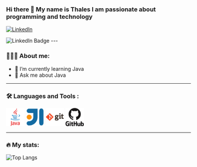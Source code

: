 ### Hi there 👋 My name is Thales I am passionate about programming and technology

[![LinkedIn](https://img.shields.io/badge/Linkedin-blue?style=flat-square&logo=linkedin&logoColor=white&link=https://www.linkedin.com/in/Thales32k/)](https://www.linkedin.com/in/Thales32k/)

<img src="https://camo.githubusercontent.com/a80d00f23720d0bc9f55481cfcd77ab79e141606829cf16ec43f8cacc7741e46/68747470733a2f2f696d672e736869656c64732e696f2f62616467652f4c696e6b6564496e2d3030373742353f7374796c653d666f722d7468652d6261646765266c6f676f3d6c696e6b6564696e266c6f676f436f6c6f723d7768697465" alt="LinkedIn Badge" data-canonical-src="https://img.shields.io/badge/LinkedIn-0077B5?style=for-the-badge&amp;logo=linkedin&amp;logoColor=white" style="max-width: 100%;">
---

### 👨🏻‍💻 About me:

- 🌱 I’m currently learning Java
- 💬 Ask me about Java

---

### 🛠️ Languages and Tools :
<div>
  <img src="java-original-wordmark.svg" alt="Java" title="Java" alt="Java" width="50" height="50" style="max-width: 100%;">
  <img src="intellij-original.svg" alt="Intellij" title="Intellij" alt="Intellij" width="50" height="50" style="max-width: 100%;">
  <img src="git-original-wordmark.svg" alt="Git" title="Git" alt="Git" width="50" height="50" style="max-width: 100%;">
 <img src="github-original-wordmark.svg" alt="Github" title="Github" alt="Github" width="50" height="50" style="max-width: 100%;">
  
---

### 🔥 My stats: 
![Top Langs](https://github-readme-stats.vercel.app/api/top-langs/?username=thales32k0&layout=compact)
